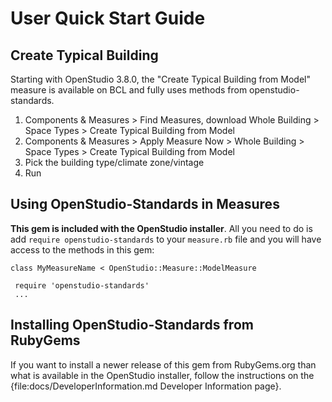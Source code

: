 # User Quick Start Guide

## Create Typical Building

Starting with OpenStudio 3.8.0, the "Create Typical Building from Model" measure is available on BCL and fully uses methods from openstudio-standards.

1. Components & Measures > Find Measures, download Whole Building > Space Types > Create Typical Building from Model
2. Components & Measures > Apply Measure Now > Whole Building > Space Types > Create Typical Building from Model
3. Pick the building type/climate zone/vintage
4. Run

## Using OpenStudio-Standards in Measures
**This gem is included with the OpenStudio installer**.  All you need to do is add `require openstudio-standards` to your `measure.rb` file and you will have access to the methods in this gem:

    class MyMeasureName < OpenStudio::Measure::ModelMeasure

     require 'openstudio-standards'
     ...

## Installing OpenStudio-Standards from RubyGems
If you want to install a newer release of this gem from RubyGems.org than what is available in the OpenStudio installer, follow the instructions on the {file:docs/DeveloperInformation.md Developer Information page}.
